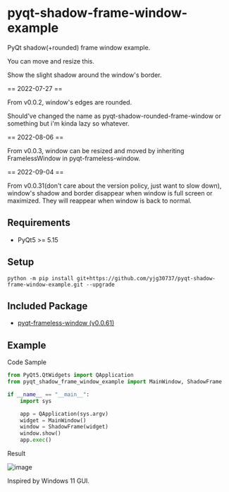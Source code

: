 # pyqt-shadow-frame-window-example
PyQt shadow(+rounded) frame window example.

You can move and resize this.

Show the slight shadow around the window's border.

== 2022-07-27 ==

From v0.0.2, window's edges are rounded.

Should've changed the name as pyqt-shadow-rounded-frame-window or something but i'm kinda lazy so whatever.

== 2022-08-06 ==

From v0.0.3, window can be resized and moved by inheriting FramelessWindow in pyqt-frameless-window.

== 2022-09-04 ==

From v0.0.31(don't care about the version policy, just want to slow down), window's shadow and border disappear when window is full screen or maximized. They will reappear when window is back to normal.

## Requirements
* PyQt5 >= 5.15

## Setup
`python -m pip install git+https://github.com/yjg30737/pyqt-shadow-frame-window-example.git --upgrade`

## Included Package
* <a href="https://pypi.org/project/pyqt-frameless-window/0.0.61/">pyqt-frameless-window (v0.0.61)</a>

## Example
Code Sample
```python
from PyQt5.QtWidgets import QApplication
from pyqt_shadow_frame_window_example import MainWindow, ShadowFrame

if __name__ == "__main__":
    import sys

    app = QApplication(sys.argv)
    widget = MainWindow()
    window = ShadowFrame(widget)
    window.show()
    app.exec()
```

Result

![image](https://user-images.githubusercontent.com/55078043/181148746-f65b0b34-8aed-443f-bf15-c1604d450dc1.png)

Inspired by Windows 11 GUI.
